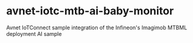 # avnet-iotc-mtb-ai-baby-monitor
Avnet IoTConnect sample integration of the Infineon's Imagimob MTBML deployment AI sample
